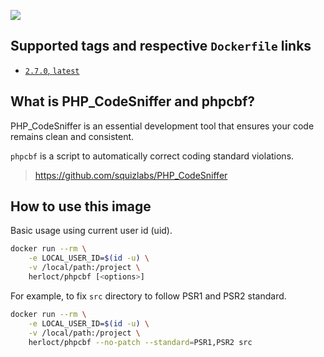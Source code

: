 [![](https://images.microbadger.com/badges/image/herloct/phpcbf.svg)](http://microbadger.com/images/herloct/phpcbf "Get your own image badge on microbadger.com")

## Supported tags and respective `Dockerfile` links

* [`2.7.0`, `latest`](https://github.com/herloct/docker-phpcbf/blob/master/2.7.0/Dockerfile)

## What is PHP_CodeSniffer and phpcbf?

PHP_CodeSniffer is an essential development tool that ensures your code remains clean and consistent.

`phpcbf` is a script to automatically correct coding standard violations.

> https://github.com/squizlabs/PHP_CodeSniffer

## How to use this image

Basic usage using current user id (uid).

```sh
docker run --rm \
    -e LOCAL_USER_ID=$(id -u) \
    -v /local/path:/project \
    herloct/phpcbf [<options>]
```

For example, to fix `src` directory to follow PSR1 and PSR2 standard.

```sh
docker run --rm \
    -e LOCAL_USER_ID=$(id -u) \
    -v /local/path:/project \
    herloct/phpcbf --no-patch --standard=PSR1,PSR2 src
```
